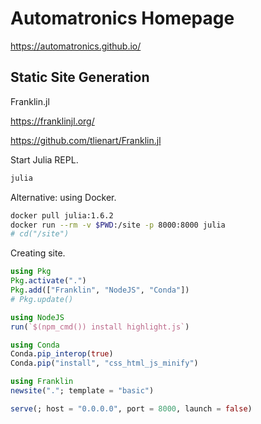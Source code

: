 # Automatronics Homepage

https://automatronics.github.io/

## Static Site Generation

Franklin.jl

https://franklinjl.org/

https://github.com/tlienart/Franklin.jl


Start Julia REPL.

```sh
julia
```

Alternative: using Docker.

```sh
docker pull julia:1.6.2
docker run --rm -v $PWD:/site -p 8000:8000 julia
# cd("/site")
```

Creating site.

```julia
using Pkg
Pkg.activate(".")
Pkg.add(["Franklin", "NodeJS", "Conda"])
# Pkg.update()

using NodeJS
run(`$(npm_cmd()) install highlight.js`)

using Conda
Conda.pip_interop(true)
Conda.pip("install", "css_html_js_minify")

using Franklin
newsite("."; template = "basic")

serve(; host = "0.0.0.0", port = 8000, launch = false)
```
